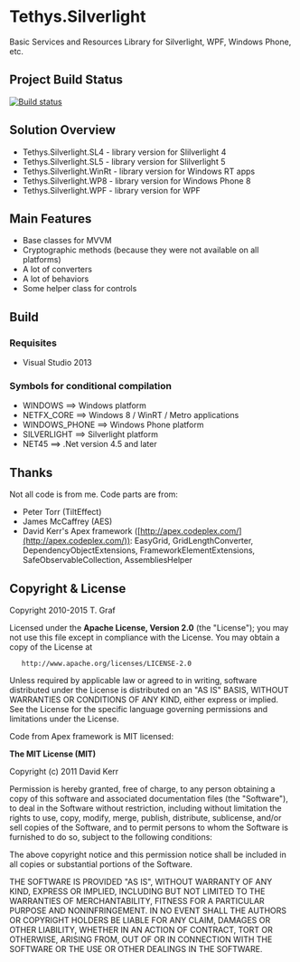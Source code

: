 Tethys.Silverlight
==================

Basic Services and Resources Library for Silverlight, WPF, Windows Phone, etc.

## Project Build Status ##
[![Build status](https://ci.appveyor.com/api/projects/status/gcw8uf9lhqaefni9?svg=true)](https://ci.appveyor.com/project/tngraf/tethys-silverlight)

## Solution Overview ##

* Tethys.Silverlight.SL4 - library version for Slilverlight 4
* Tethys.Silverlight.SL5 - library version for Slilverlight 5
* Tethys.Silverlight.WinRt - library version for Windows RT apps
* Tethys.Silverlight.WP8 - library version for Windows Phone 8
* Tethys.Silverlight.WPF - library version for WPF

## Main Features ##

* Base classes for MVVM
* Cryptographic methods (because they were not available on all platforms)
* A lot of converters
* A lot of behaviors
* Some helper class for controls  

## Build ##

### Requisites ###

* Visual Studio 2013

### Symbols for conditional compilation ###
* WINDOWS       ==> Windows platform
* NETFX_CORE    ==> Windows 8 / WinRT / Metro applications
* WINDOWS_PHONE ==> Windows Phone platform
* SILVERLIGHT   ==> Silverlight platform
* NET45         ==> .Net version 4.5 and later

## Thanks ##

Not all code is from me. Code parts are from:

* Peter Torr (TiltEffect)
* James McCaffrey (AES)
* David Kerr's Apex framework ([http://apex.codeplex.com/](http://apex.codeplex.com/)): EasyGrid, GridLengthConverter, DependencyObjectExtensions, FrameworkElementExtensions, SafeObservableCollection, AssembliesHelper

## Copyright & License ##

Copyright 2010-2015 T. Graf

Licensed under the **Apache License, Version 2.0** (the "License");
you may not use this file except in compliance with the License.
You may obtain a copy of the License at

       http://www.apache.org/licenses/LICENSE-2.0

Unless required by applicable law or agreed to in writing, software distributed under the License is distributed on an "AS IS" BASIS, WITHOUT WARRANTIES OR CONDITIONS OF ANY KIND, either express or implied.
See the License for the specific language governing permissions and limitations under the License.

Code from Apex framework is MIT licensed:

**The MIT License (MIT)**

Copyright (c) 2011 David Kerr

Permission is hereby granted, free of charge, to any person obtaining a copy of this software and associated documentation files (the "Software"), to deal in the Software without restriction, including without limitation the rights to use, copy, modify, merge, publish, distribute, sublicense, and/or sell copies of the Software, and to permit persons to whom the Software is furnished to do so, subject to the following conditions:

The above copyright notice and this permission notice shall be included in all copies or substantial portions of the Software.

THE SOFTWARE IS PROVIDED "AS IS", WITHOUT WARRANTY OF ANY KIND, EXPRESS OR IMPLIED, INCLUDING BUT NOT LIMITED TO THE WARRANTIES OF MERCHANTABILITY, FITNESS FOR A PARTICULAR PURPOSE AND NONINFRINGEMENT. IN NO EVENT SHALL THE AUTHORS OR COPYRIGHT HOLDERS BE LIABLE FOR ANY CLAIM, DAMAGES OR OTHER LIABILITY, WHETHER IN AN ACTION OF CONTRACT, TORT OR OTHERWISE, ARISING FROM, OUT OF OR IN CONNECTION WITH THE SOFTWARE OR THE USE OR OTHER DEALINGS IN THE SOFTWARE.
